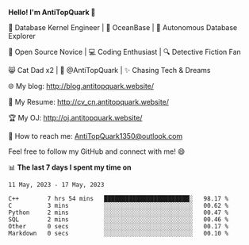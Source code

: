 
**Hello! I'm AntiTopQuark 👋**

🔧 Database Kernel Engineer | 🌊 OceanBase | 🤖 Autonomous Database Explorer

🌱 Open Source Novice | 💻 Coding Enthusiast | 🔍 Detective Fiction Fan

😸 Cat Dad x2 | 🎉 @AntiTopQuark | ✨ Chasing Tech & Dreams

🌐 My blog: http://blog.antitopquark.website/

📄 My Resume: http://cv_cn.antitopquark.website/

🏆 My OJ: http://oj.antitopquark.website/

📧 How to reach me: AntiTopQuark1350@outlook.com

Feel free to follow my GitHub and connect with me! 😄

📊 **The last 7 days I spent my time on** 

<!--START_SECTION:waka-->
```text
11 May, 2023 - 17 May, 2023

C++        7 hrs 54 mins   ████████████████████████░   98.17 % 
C          3 mins          ░░░░░░░░░░░░░░░░░░░░░░░░░   00.62 % 
Python     2 mins          ░░░░░░░░░░░░░░░░░░░░░░░░░   00.47 % 
SQL        2 mins          ░░░░░░░░░░░░░░░░░░░░░░░░░   00.46 % 
Other      0 secs          ░░░░░░░░░░░░░░░░░░░░░░░░░   00.17 % 
Markdown   0 secs          ░░░░░░░░░░░░░░░░░░░░░░░░░   00.10 %
```
<!--END_SECTION:waka-->


